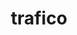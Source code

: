 ---
codehost: https://github.com/orhan/trafico
logohandle: github_trafico
sort: trafico
title: trafico
website: https://github.com/orhan/trafico
---